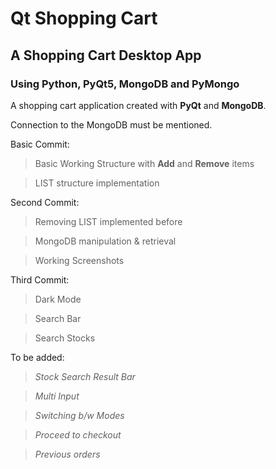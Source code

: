 # Qt Shopping Cart
## A Shopping Cart Desktop App
### Using Python, PyQt5, MongoDB and PyMongo
A shopping cart application created with **PyQt** and **MongoDB**.

Connection to the MongoDB must be mentioned.

Basic Commit:
> Basic Working Structure with **Add** and **Remove** items

> LIST structure implementation

Second Commit:
> Removing LIST implemented before

> MongoDB manipulation & retrieval

> Working Screenshots

Third Commit:
> Dark Mode

> Search Bar

> Search Stocks

To be added:
> _Stock Search Result Bar_

> _Multi Input_

> _Switching b/w Modes_

> _Proceed to checkout_

> _Previous orders_